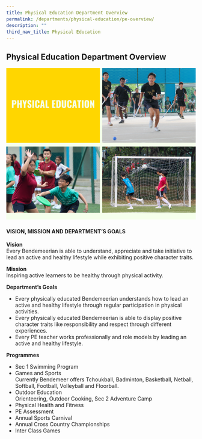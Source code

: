 ```yaml
---
title: Physical Education Department Overview
permalink: /departments/physical-education/pe-overview/
description: ""
third_nav_title: Physical Education
---
```

## **Physical Education Department Overview**
![Physical Education Department Overview](/images/Departments/PE.png)

#### VISION, MISSION AND DEPARTMENT’S GOALS

**Vision**
<br>
Every Bendemeerian is able to understand, appreciate and take initiative to lead an active and healthy lifestyle while exhibiting positive character traits.

**Mission**
<br>
Inspiring active learners to be healthy through physical activity.

**Department’s Goals**
<br>
* Every physically educated Bendemeerian understands how to lead an active and healthy lifestyle through regular participation in physical activities.
* Every physically educated Bendemeerian is able to display positive character traits like responsibility and respect through different experiences.
* Every PE teacher works professionally and role models by leading an active and healthy lifestyle.

**Programmes**

* Sec 1 Swimming Program<br>
* Games and Sports <br>Currently Bendemeer offers Tchoukball, Badminton, Basketball, Netball, Softball, Football, Volleyball and Floorball.<br>
* Outdoor Education <br>Orienteering, Outdoor Cooking, Sec 2 Adventure Camp<br>
* Physical Health and Fitness<br>
* PE Assessment<br>
* Annual Sports Carnival<br>
* Annual Cross Country Championships<br>
* Inter Class Games<br>
